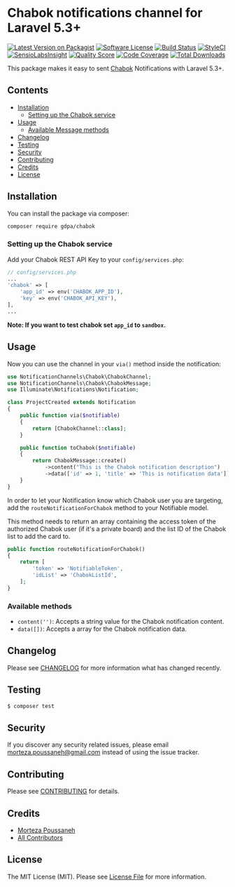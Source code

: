 # Chabok notifications channel for Laravel 5.3+

[![Latest Version on Packagist](https://img.shields.io/packagist/v/gdpa/chabok.svg?style=flat-square)](https://packagist.org/packages/gdpa/chabok)
[![Software License](https://img.shields.io/badge/license-MIT-brightgreen.svg?style=flat-square)](LICENSE.md)
[![Build Status](https://img.shields.io/travis/gdpa/chabok/master.svg?style=flat-square)](https://travis-ci.org/gdpa/chabok)
[![StyleCI](https://styleci.io/repos/145205024/shield)](https://github.styleci.io/accounts/145205024)
[![SensioLabsInsight](https://img.shields.io/sensiolabs/i/9015691f-130d-4fca-8710-72a010abc684.svg?style=flat-square)](https://insight.sensiolabs.com/projects/9015691f-130d-4fca-8710-72a010abc684)
[![Quality Score](https://img.shields.io/scrutinizer/g/chabok/chabok.svg?style=flat-square)](https://scrutinizer-ci.com/g/gdpa/chabok)
[![Code Coverage](https://img.shields.io/scrutinizer/coverage/g/gdpa/chabok/master.svg?style=flat-square)](https://scrutinizer-ci.com/g/gdpa/chabok/?branch=master)
[![Total Downloads](https://img.shields.io/packagist/dt/gdpa/chabok.svg?style=flat-square)](https://packagist.org/packages/gdpa/chabok)

This package makes it easy to sent [Chabok](https://chabokpush.com//) Notifications with Laravel 5.3+.

## Contents

- [Installation](#installation)
    - [Setting up the Chabok service](#setting-up-the-chabok-service)
- [Usage](#usage)
	- [Available Message methods](#available-message-methods)
- [Changelog](#changelog)
- [Testing](#testing)
- [Security](#security)
- [Contributing](#contributing)
- [Credits](#credits)
- [License](#license)


## Installation

You can install the package via composer:

``` bash
composer require gdpa/chabok
```

### Setting up the Chabok service

Add your Chabok REST API Key to your `config/services.php`:

```php
// config/services.php
...
'chabok' => [
    'app_id' => env('CHABOK_APP_ID'), 
    'key' => env('CHABOK_API_KEY'),
],
...
```

**Note: If you want to test chabok set `app_id` to `sandbox`.**

## Usage

Now you can use the channel in your `via()` method inside the notification:

``` php
use NotificationChannels\Chabok\ChabokChannel;
use NotificationChannels\Chabok\ChabokMessage;
use Illuminate\Notifications\Notification;

class ProjectCreated extends Notification
{
    public function via($notifiable)
    {
        return [ChabokChannel::class];
    }

    public function toChabok($notifiable)
    {
        return ChabokMessage::create()
            ->content("This is the Chabok notification description")
            ->data(['id' => 1, 'title' => 'This is notification data']);
    }
}
```

In order to let your Notification know which Chabok user you are targeting, add the `routeNotificationForChabok` method to your Notifiable model.

This method needs to return an array containing the access token of the authorized Chabok user (if it's a private board) and the list ID of the Chabok list to add the card to.

```php
public function routeNotificationForChabok()
{
    return [
        'token' => 'NotifiableToken',
        'idList' => 'ChabokListId',
    ];
}
```

### Available methods

- `content('')`: Accepts a string value for the Chabok notification content.
- `data([])`: Accepts a array for the Chabok notification data.


## Changelog

Please see [CHANGELOG](CHANGELOG.md) for more information what has changed recently.

## Testing

``` bash
$ composer test
```

## Security

If you discover any security related issues, please email morteza.poussaneh@gmail.com instead of using the issue tracker.

## Contributing

Please see [CONTRIBUTING](CONTRIBUTING.md) for details.

## Credits

- [Morteza Poussaneh](https://github.com/gdpa)
- [All Contributors](../../contributors)

## License

The MIT License (MIT). Please see [License File](LICENSE.md) for more information.
